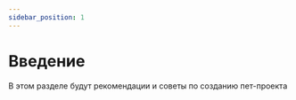 ```yaml
---
sidebar_position: 1
---
```


# Введение

В этом разделе будут рекомендации и советы по созданию пет-проекта
